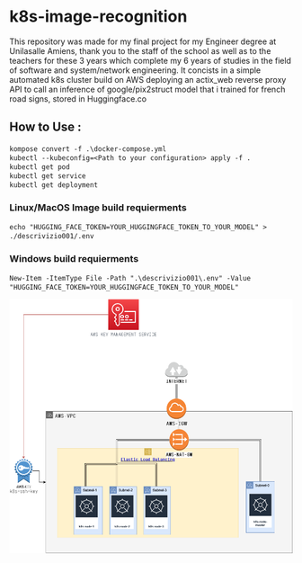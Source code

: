 # k8s-image-recognition

This repository was made for my final project for my Engineer degree at Unilasalle Amiens, thank you to the staff of the school as well as to the teachers for these 3 years which complete my 6 years of studies in the field of software and system/network engineering.
It concists in a simple automated k8s cluster build on AWS deploying an actix_web reverse proxy API to call an inference of google/pix2struct model that i trained for french road signs, stored in Huggingface.co 

## How to Use :
```shell
kompose convert -f .\docker-compose.yml
kubectl --kubeconfig=<Path to your configuration> apply -f .
kubectl get pod
kubectl get service
kubectl get deployment
```
### Linux/MacOS Image build requierments
```shell
echo "HUGGING_FACE_TOKEN=YOUR_HUGGINGFACE_TOKEN_TO_YOUR_MODEL" > ./descrivizio001/.env
```
### Windows build requierments
```shell
New-Item -ItemType File -Path ".\descrivizio001\.env" -Value "HUGGING_FACE_TOKEN=YOUR_HUGGINGFACE_TOKEN_TO_YOUR_MODEL"
```

![k8s-load-balanced.drawio.png](doc%2Frsc%2Fimg%2Fk8s-load-balanced.drawio.png)
